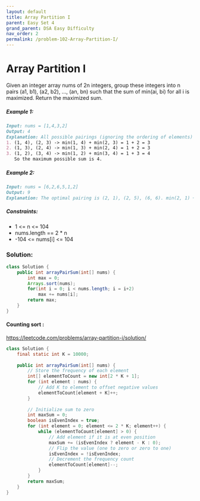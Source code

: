 ```yaml
---
layout: default
title: Array Partition I
parent: Easy Set 4
grand_parent: DSA Easy Difficulty
nav_order: 2
permalink: /problem-102-Array-Partition-I/
---
```

#  Array Partition I
Given an integer array nums of 2n integers, group these integers into n pairs (a1, b1), (a2, b2), ..., (an, bn) such that the sum of min(ai, bi) for all i is maximized. Return the maximized sum.

##### Example 1:
```markdown
Input: nums = [1,4,3,2]
Output: 4
Explanation: All possible pairings (ignoring the ordering of elements) are:
1. (1, 4), (2, 3) -> min(1, 4) + min(2, 3) = 1 + 2 = 3
2. (1, 3), (2, 4) -> min(1, 3) + min(2, 4) = 1 + 2 = 3
3. (1, 2), (3, 4) -> min(1, 2) + min(3, 4) = 1 + 3 = 4
   So the maximum possible sum is 4.
```
##### Example 2:
```markdown
Input: nums = [6,2,6,5,1,2]
Output: 9
Explanation: The optimal pairing is (2, 1), (2, 5), (6, 6). min(2, 1) + min(2, 5) + min(6, 6) = 1 + 2 + 6 = 9.
```
##### Constraints:
* 1 <= n <= 104
* nums.length == 2 * n
* -104 <= nums[i] <= 104

### Solution:
```java
class Solution {
    public int arrayPairSum(int[] nums) {
        int max = 0;
        Arrays.sort(nums);
        for(int i = 0; i < nums.length; i = i+2)
            max += nums[i];
        return max;
    }
}
```
#### Counting sort : 
https://leetcode.com/problems/array-partition-i/solution/
```java
class Solution {
    final static int K = 10000;
    
    public int arrayPairSum(int[] nums) {
        // Store the frequency of each element
        int[] elementToCount = new int[2 * K + 1];
        for (int element : nums) {
            // Add K to element to offset negative values
            elementToCount[element + K]++;
        }
        
        // Initialize sum to zero
        int maxSum = 0;
        boolean isEvenIndex = true;
        for (int element = 0; element <= 2 * K; element++) {
            while (elementToCount[element] > 0) {
                // Add element if it is at even position
                maxSum += (isEvenIndex ? element - K : 0);
                // Flip the value (one to zero or zero to one)
                isEvenIndex = !isEvenIndex;
                // Decrement the frequency count
                elementToCount[element]--;
            }
        }
        return maxSum;
    }
}
```